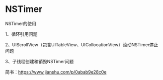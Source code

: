 # NSTimer
NSTimer的使用

1、循环引用问题

2、UIScrollView（包含UITableView、UICollocationView）滚动NSTimer停止问题

3、子线程创建和销毁NSTimer问题

简书：https://www.jianshu.com/p/0abab9e28c0e
